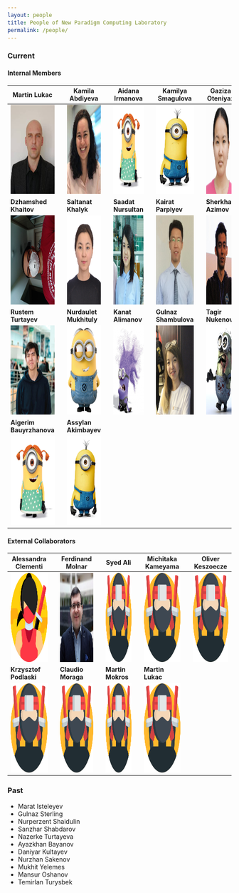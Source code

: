 ```yaml
---
layout: people
title: People of New Paradigm Computing Laboratory
permalink: /people/
---
```


<h3>Current</h3>

<h4>Internal Members</h4>


| **Martin Lukac** |   | **Kamila Abdiyeva** |   | **Aidana Irmanova** |   | **Kamilya Smagulova** | |  **Gaziza Oteniyaz**  |  
|  ----  | ---- | ----  | ---- | ----  | ---- | ----  | ---- | ----  | 
| <img title="Martin Lukac" src="/images/lukac.jpg" height="200"/>| | <img title="Kamila Abdiyeva" src="/images/kamila.png" height="200"/> | | <img title="Aidana Irmanova" src="/images/minion_girl.png" height="200"/> | | <img title="Kamilya Smagulova" src="/images/minionO.png" height="200"/>  | | <img title="Gaziza Oteniyaz" src="/images/gaziza.png" height="200"/> | 
| **Dzhamshed Khaitov** |  |  **Saltanat Khalyk** |  | **Saadat Nursultan** |  | **Kairat Parpiyev**  |  | **Sherkhan Azimov** | 
| <img title="Dzhamshed Khaitov" src="/images/dzhamshed1.png" height="200"/> |  |  <img title="Saltanat Khalyk" src="/images/saltanat.png" height="200"/> | | <img title="Saadat Nursultan" src="/images/saadat1.png" height="200"/>  | | <img title="Kairat Parpiyev" src="/images/kairat.png" height="200"/>| |  <img title="Sherkhan Azimov" src="/images/sherkhan.png" height="200"/> |
 | **Rustem Turtayev** | | **Nurdaulet Mukhituly** |  | **Kanat Alimanov**  |  | **Gulnaz Shambulova** | | **Tagir Nukenov** |
 |  <img title="Rustem Turtayev" src="/images/rustem.png" height="200"/> | | <img title="Nurdaulet Mukhituly" src="/images/minionB.png" height="200"/>   | |  <img title="" src="/images/minonsP.png" height="200"/> | |  <img title="Gulnaz Shambulova" src="/images/gulnazZ.png" height="200"/> | |  <img title="Tagir Nukenov" src="/images/minonsZ.png" height="200"/> |
 | **Aigerim Bauyrzhanova** |  | **Assylan Akimbayev**  | 
|  <img title="Aigerim Bauyrzhanova " src="/images/minion_girl.png" height="200"/>  | |  <img title="Assylan Akimbayev" src="/images/minionO.png" height="200"/> |






<h4>External Collaborators</h4>

| **Alessandra Clementi** |   | **Ferdinand Molnar** |  | **Syed Ali** |  | **Michitaka Kameyama** |  | **Oliver Keszoecze**  |
|  ----  | ---- | ----  | ---- | ----  | ---- | ----  | ---- | ----  | 
| <img title="Alessandra Clementi" src="/images/1074790.png" height="200"/> |  | <img title="Ferdinand Molnar" src="/images/ferdinand.png" height="200"/>  |  | <img title="Syed Ali" src="/images/1149378.png" height="200"/>  |  | <img title="Michitaka Kameyama" src="/images/1149378.png" height="200"/>  |  | <img title="Oliver Keszoecze" src="/images/1149378.png" height="200"/>  |
| **Krzysztof Podlaski** | | **Claudio Moraga** | | **Martin Mokros**  |  | **Martin Lukac**  |  |  | 
| <img title="Krzysztof Podlaski" src="/images/1149378.png" height="200"/> |  | <img title="Claudio Moraga" src="/images/1149378.png" height="200"/> |  | <img title="Martin Mokros" src="/images/1149378.png" height="200"/> |  | <img title="Martin Lukac" src="/images/1149378.png" height="200"/> |    | |



<h3>Past</h3>

- Marat Isteleyev
- Gulnaz Sterling
- Nurperzent Shaidulin
- Sanzhar Shabdarov
- Nazerke Turtayeva
- Ayazkhan Bayanov
- Daniyar Kultayev
- Nurzhan Sakenov
- Mukhit Yelemes
- Mansur Oshanov
- Temirlan Turysbek
